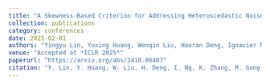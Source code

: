 ```yaml
---
title: "A Skewness-Based Criterion for Addressing Heteroscedastic Noise in Causal Discovery"
collection: publications
category: conferences 
date: 2025-02-01           
authors: "Yingyu Lin, Yuxing Huang, Wenqin Liu, Haoran Deng, Ignavier Ng, Kun Zhang, Mingming Gong, Yian Ma, Biwei Huang"
venue: "Accepted at *ICLR 2025*"
paperurl: "https://arxiv.org/abs/2410.06407"
citation: "Y. Lin, Y. Huang, W. Liu, H. Deng, I. Ng, K. Zhang, M. Gong, Y. Ma, B. Huang (2025). *A Skewness-Based Criterion for Addressing Heteroscedastic Noise in Causal Discovery*. ICLR 2025."
---
```

